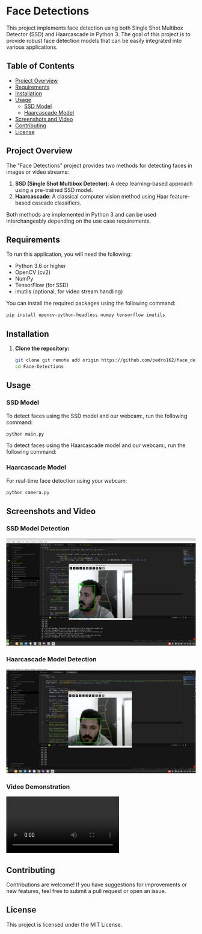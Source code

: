 # Face Detections

This project implements face detection using both Single Shot Multibox Detector (SSD) and Haarcascade in Python 3. The goal of this project is to provide robust face detection models that can be easily integrated into various applications.

## Table of Contents

- [Project Overview](#project-overview)
- [Requirements](#requirements)
- [Installation](#installation)
- [Usage](#usage)
  - [SSD Model](#ssd-model)
  - [Haarcascade Model](#haarcascade-model)
- [Screenshots and Video](#screenshots-and-video)
- [Contributing](#contributing)
- [License](#license)

## Project Overview

The "Face Detections" project provides two methods for detecting faces in images or video streams:

1. **SSD (Single Shot Multibox Detector)**: A deep learning-based approach using a pre-trained SSD model.
2. **Haarcascade**: A classical computer vision method using Haar feature-based cascade classifiers.

Both methods are implemented in Python 3 and can be used interchangeably depending on the use case requirements.

## Requirements

To run this application, you will need the following:

- Python 3.6 or higher
- OpenCV (cv2)
- NumPy
- TensorFlow (for SSD)
- imutils (optional, for video stream handling)

You can install the required packages using the following command:

```bash
pip install opencv-python-headless numpy tensorflow imutils
```

## Installation

1. **Clone the repository:**

   ```bash
   git clone git remote add origin https://github.com/pedro162/face_detections.git
   cd Face-Detections
   ```

## Usage

### SSD Model

To detect faces using the SSD model and our webcam:, run the following command:

```bash
python main.py
```

To detect faces using the Haarcascade model and our webcam:, run the following command:

### Haarcascade Model

For real-time face detection using your webcam:

```bash
python camera.py
```

## Screenshots and Video

### SSD Model Detection

![SSD Model](resources/system_images/ssd_mage_02.png)

### Haarcascade Model Detection

![Haarcascade Model](resources/system_images/haarcascade_01.png)

### Video Demonstration

![Video Demo](resources/system_images/ssd_detectation01.mp4)

## Contributing

Contributions are welcome! If you have suggestions for improvements or new features, feel free to submit a pull request or open an issue.

## License

This project is licensed under the MIT License.

```

```
